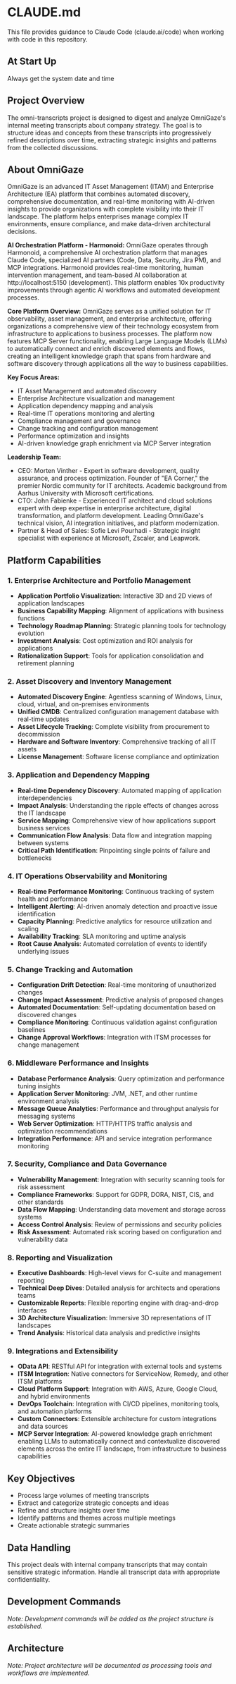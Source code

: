 # CLAUDE.md

This file provides guidance to Claude Code (claude.ai/code) when working with code in this repository.

## At Start Up

Always get the system date and time

## Project Overview

The omni-transcripts project is designed to digest and analyze OmniGaze's internal meeting transcripts about company strategy. The goal is to structure ideas and concepts from these transcripts into progressively refined descriptions over time, extracting strategic insights and patterns from the collected discussions.

## About OmniGaze

OmniGaze is an advanced IT Asset Management (ITAM) and Enterprise Architecture (EA) platform that combines automated discovery, comprehensive documentation, and real-time monitoring with AI-driven insights to provide organizations with complete visibility into their IT landscape. The platform helps enterprises manage complex IT environments, ensure compliance, and make data-driven architectural decisions.

**AI Orchestration Platform - Harmonoid:**
OmniGaze operates through Harmonoid, a comprehensive AI orchestration platform that manages Claude Code, specialized AI partners (Code, Data, Security, Jira PM), and MCP integrations. Harmonoid provides real-time monitoring, human intervention management, and team-based AI collaboration at http://localhost:5150 (development). This platform enables 10x productivity improvements through agentic AI workflows and automated development processes.

**Core Platform Overview:**
OmniGaze serves as a unified solution for IT observability, asset management, and enterprise architecture, offering organizations a comprehensive view of their technology ecosystem from infrastructure to applications to business processes. The platform now features MCP Server functionality, enabling Large Language Models (LLMs) to automatically connect and enrich discovered elements and flows, creating an intelligent knowledge graph that spans from hardware and software discovery through applications all the way to business capabilities.

**Key Focus Areas:**
- IT Asset Management and automated discovery
- Enterprise Architecture visualization and management
- Application dependency mapping and analysis
- Real-time IT operations monitoring and alerting
- Compliance management and governance
- Change tracking and configuration management
- Performance optimization and insights
- AI-driven knowledge graph enrichment via MCP Server integration

**Leadership Team:**
- CEO: Morten Vinther - Expert in software development, quality assurance, and process optimization. Founder of "EA Corner," the premier Nordic community for IT architects. Academic background from Aarhus University with Microsoft certifications.
- CTO: John Fabienke - Experienced IT architect and cloud solutions expert with deep expertise in enterprise architecture, digital transformation, and platform development. Leading OmniGaze's technical vision, AI integration initiatives, and platform modernization.
- Partner & Head of Sales: Sofie Levi Pourhadi - Strategic insight specialist with experience at Microsoft, Zscaler, and Leapwork.

## Platform Capabilities

### 1. Enterprise Architecture and Portfolio Management
- **Application Portfolio Visualization**: Interactive 3D and 2D views of application landscapes
- **Business Capability Mapping**: Alignment of applications with business functions
- **Technology Roadmap Planning**: Strategic planning tools for technology evolution
- **Investment Analysis**: Cost optimization and ROI analysis for applications
- **Rationalization Support**: Tools for application consolidation and retirement planning

### 2. Asset Discovery and Inventory Management
- **Automated Discovery Engine**: Agentless scanning of Windows, Linux, cloud, virtual, and on-premises environments
- **Unified CMDB**: Centralized configuration management database with real-time updates
- **Asset Lifecycle Tracking**: Complete visibility from procurement to decommission
- **Hardware and Software Inventory**: Comprehensive tracking of all IT assets
- **License Management**: Software license compliance and optimization

### 3. Application and Dependency Mapping
- **Real-time Dependency Discovery**: Automated mapping of application interdependencies
- **Impact Analysis**: Understanding the ripple effects of changes across the IT landscape
- **Service Mapping**: Comprehensive view of how applications support business services
- **Communication Flow Analysis**: Data flow and integration mapping between systems
- **Critical Path Identification**: Pinpointing single points of failure and bottlenecks

### 4. IT Operations Observability and Monitoring
- **Real-time Performance Monitoring**: Continuous tracking of system health and performance
- **Intelligent Alerting**: AI-driven anomaly detection and proactive issue identification
- **Capacity Planning**: Predictive analytics for resource utilization and scaling
- **Availability Tracking**: SLA monitoring and uptime analysis
- **Root Cause Analysis**: Automated correlation of events to identify underlying issues

### 5. Change Tracking and Automation
- **Configuration Drift Detection**: Real-time monitoring of unauthorized changes
- **Change Impact Assessment**: Predictive analysis of proposed changes
- **Automated Documentation**: Self-updating documentation based on discovered changes
- **Compliance Monitoring**: Continuous validation against configuration baselines
- **Change Approval Workflows**: Integration with ITSM processes for change management

### 6. Middleware Performance and Insights
- **Database Performance Analysis**: Query optimization and performance tuning insights
- **Application Server Monitoring**: JVM, .NET, and other runtime environment analysis
- **Message Queue Analytics**: Performance and throughput analysis for messaging systems
- **Web Server Optimization**: HTTP/HTTPS traffic analysis and optimization recommendations
- **Integration Performance**: API and service integration performance monitoring

### 7. Security, Compliance and Data Governance
- **Vulnerability Management**: Integration with security scanning tools for risk assessment
- **Compliance Frameworks**: Support for GDPR, DORA, NIST, CIS, and other standards
- **Data Flow Mapping**: Understanding data movement and storage across systems
- **Access Control Analysis**: Review of permissions and security policies
- **Risk Assessment**: Automated risk scoring based on configuration and vulnerability data

### 8. Reporting and Visualization
- **Executive Dashboards**: High-level views for C-suite and management reporting
- **Technical Deep Dives**: Detailed analysis for architects and operations teams
- **Customizable Reports**: Flexible reporting engine with drag-and-drop interfaces
- **3D Architecture Visualization**: Immersive 3D representations of IT landscapes
- **Trend Analysis**: Historical data analysis and predictive insights

### 9. Integrations and Extensibility
- **OData API**: RESTful API for integration with external tools and systems
- **ITSM Integration**: Native connectors for ServiceNow, Remedy, and other ITSM platforms
- **Cloud Platform Support**: Integration with AWS, Azure, Google Cloud, and hybrid environments
- **DevOps Toolchain**: Integration with CI/CD pipelines, monitoring tools, and automation platforms
- **Custom Connectors**: Extensible architecture for custom integrations and data sources
- **MCP Server Integration**: AI-powered knowledge graph enrichment enabling LLMs to automatically connect and contextualize discovered elements across the entire IT landscape, from infrastructure to business capabilities

## Key Objectives

- Process large volumes of meeting transcripts
- Extract and categorize strategic concepts and ideas
- Refine and structure insights over time
- Identify patterns and themes across multiple meetings
- Create actionable strategic summaries

## Data Handling

This project deals with internal company transcripts that may contain sensitive strategic information. Handle all transcript data with appropriate confidentiality.

## Development Commands

*Note: Development commands will be added as the project structure is established.*

## Architecture

*Note: Project architecture will be documented as processing tools and workflows are implemented.*
